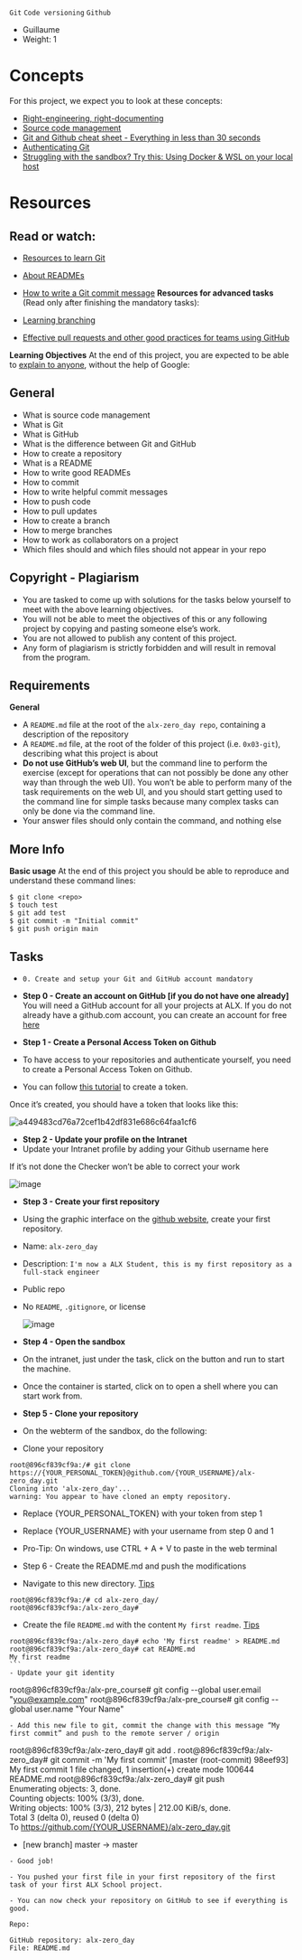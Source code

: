 `Git` `Code versioning` `Github`
 - Guillaume
 - Weight: 1

Concepts
=========

For this project, we expect you to look at these concepts:

- [Right-engineering, right-documenting](https://intranet.alxswe.com/concepts/6)
- [Source code management](https://intranet.alxswe.com/concepts/22)
- [Git and Github cheat sheet - Everything in less than 30 seconds](https://intranet.alxswe.com/concepts/57)
- [Authenticating Git](https://intranet.alxswe.com/concepts/100035)
- [Struggling with the sandbox? Try this: Using Docker & WSL on your local host](https://intranet.alxswe.com/concepts/100039)

Resources
==========

Read or watch:
--------------

- [Resources to learn Git](https://docs.github.com/en/get-started/getting-started-with-git/set-up-git)
- [About READMEs](https://docs.github.com/en/repositories/managing-your-repositorys-settings-and-features/customizing-your-repository/about-readmes)
- [How to write a Git commit message](https://cbea.ms/git-commit/)
**Resources for advanced tasks** (Read only after finishing the mandatory tasks):

- [Learning branching](https://learngitbranching.js.org/)
- [Effective pull requests and other good practices for teams using GitHub](https://codeinthehole.com/tips/pull-requests-and-other-good-practices-for-teams-using-github/)

**Learning Objectives**
At the end of this project, you are expected to be able to [explain to anyone](https://fs.blog/feynman-technique/), without the help of Google:

General
--------
- What is source code management
- What is Git
- What is GitHub
- What is the difference between Git and GitHub
- How to create a repository
- What is a README
- How to write good READMEs
- How to commit
- How to write helpful commit messages
- How to push code
- How to pull updates
- How to create a branch
- How to merge branches
- How to work as collaborators on a project
- Which files should and which files should not appear in your repo

Copyright - Plagiarism
----------------------
- You are tasked to come up with solutions for the tasks below yourself to meet with the above learning objectives.
- You will not be able to meet the objectives of this or any following project by copying and pasting someone else’s work.
- You are not allowed to publish any content of this project.
- Any form of plagiarism is strictly forbidden and will result in removal from the program.

Requirements
------------
**General**

- A `README.md` file at the root of the `alx-zero_day repo`, containing a description of the repository
- A `README.md` file, at the root of the folder of this project (i.e. `0x03-git`), describing what this project is about
- **Do not use GitHub’s web UI**, but the command line to perform the exercise (except for operations that can not possibly be done any other way than through the web UI). You won’t be able to perform many of the task requirements on the web UI, and you should start getting used to the command line for simple tasks because many complex tasks can only be done via the command line.
- Your answer files should only contain the command, and nothing else

More Info
---------
**Basic usage**
At the end of this project you should be able to reproduce and understand these command lines:
```
$ git clone <repo>
$ touch test
$ git add test
$ git commit -m "Initial commit"
$ git push origin main

```
Tasks
------
- `0. Create and setup your Git and GitHub account mandatory`

- **Step 0 - Create an account on GitHub [if you do not have one already]**
You will need a GitHub account for all your projects at ALX. If you do not already have a github.com account, you can create an account for free [here](https://github.com/)

- **Step 1 - Create a Personal Access Token on Github**
- To have access to your repositories and authenticate yourself, you need to create a Personal Access Token on Github.

- You can follow [this tutorial](https://docs.github.com/en/authentication/keeping-your-account-and-data-secure/managing-your-personal-access-tokens) to create a token.

Once it’s created, you should have a token that looks like this:

![a449483cd76a72cef1b42df831e686c64faa1cf6](https://github.com/adeleke123/alx-zero_day/assets/51156057/cbe675f8-c175-463b-807b-ce890315eaa6)


- **Step 2 - Update your profile on the Intranet**
- Update your Intranet profile by adding your Github username here

If it’s not done the Checker won’t be able to correct your work

![image](https://github.com/adeleke123/alx-zero_day/assets/51156057/3d3010f7-ec89-4430-9807-e58b64c374f4)


- **Step 3 - Create your first repository**
- Using the graphic interface on the [github website](https://github.com/), create your first repository.

- Name: `alx-zero_day`
- Description: `I'm now a ALX Student, this is my first repository as a full-stack engineer`
- Public repo
- No `README`, `.gitignore`, or license

  ![image](https://github.com/adeleke123/alx-zero_day/assets/51156057/731a3ee5-b676-4d40-84a6-778f2a425f00)


- **Step 4 - Open the sandbox**
- On the intranet, just under the task, click on the button  and run to start the machine.

- Once the container is started, click on  to open a shell where you can start work from.

- **Step 5 - Clone your repository**
- On the webterm of the sandbox, do the following:

- Clone your repository
```
root@896cf839cf9a:/# git clone https://{YOUR_PERSONAL_TOKEN}@github.com/{YOUR_USERNAME}/alx-zero_day.git                  
Cloning into 'alx-zero_day'...
warning: You appear to have cloned an empty repository.
```       
- Replace {YOUR_PERSONAL_TOKEN} with your token from step 1
- Replace {YOUR_USERNAME} with your username from step 0 and 1

- Pro-Tip: On windows, use CTRL + A + V to paste in the web terminal

- Step 6 - Create the README.md and push the modifications
- Navigate to this new directory. [Tips](https://askubuntu.com/questions/232442/how-do-i-navigate-between-directories-in-terminal)
```
root@896cf839cf9a:/# cd alx-zero_day/
root@896cf839cf9a:/alx-zero_day#
```
- Create the file `README.md` with the content `My first readme`. [Tips](https://forum.howtoforge.com/threads/echo-into-a-file.115/)
```
root@896cf839cf9a:/alx-zero_day# echo 'My first readme' > README.md                                                           
root@896cf839cf9a:/alx-zero_day# cat README.md                                                                                
My first readme                                                                                                               ```     
- Update your git identity
```
root@896cf839cf9a:/alx-pre_course# git config --global user.email "you@example.com"
root@896cf839cf9a:/alx-pre_course# git config --global user.name "Your Name"

```
- Add this new file to git, commit the change with this message “My first commit” and push to the remote server / origin
```
root@896cf839cf9a:/alx-zero_day# git add .
root@896cf839cf9a:/alx-zero_day# git commit -m 'My first commit'
[master (root-commit) 98eef93] My first commit
 1 file changed, 1 insertion(+)
 create mode 100644 README.md
root@896cf839cf9a:/alx-zero_day# git push                                                                                     
Enumerating objects: 3, done.                                                                                                 
Counting objects: 100% (3/3), done.                                                                                           
Writing objects: 100% (3/3), 212 bytes | 212.00 KiB/s, done.                                                                  
Total 3 (delta 0), reused 0 (delta 0)                                                                                        
To https://github.com/{YOUR_USERNAME}/alx-zero_day.git                                                                       
 * [new branch]      master -> master              
```
- Good job!

- You pushed your first file in your first repository of the first task of your first ALX School project.

- You can now check your repository on GitHub to see if everything is good.

Repo:

GitHub repository: alx-zero_day
File: README.md
